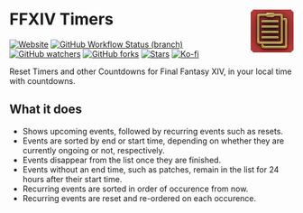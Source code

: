 # FFXIV Timers <img src="public/apple-touch-icon.png" alt="" align="right">

[![Website](https://img.shields.io/website?url=https%3A%2F%2Fcostasak.github.io%2Fffxiv-timers%2F)](https://costasak.github.io/ffxiv-timers/)
[![GitHub Workflow Status (branch)](https://img.shields.io/github/workflow/status/costasak/ffxiv-timers/Node.js%20CI/main)](https://github.com/CostasAK/ffxiv-timers/actions/workflows/node.js.yml)
[![GitHub watchers](https://img.shields.io/github/watchers/costasak/ffxiv-timers)](https://github.com/CostasAK/ffxiv-timers)
[![GitHub forks](https://img.shields.io/github/forks/costasak/ffxiv-timers)](https://github.com/CostasAK/ffxiv-timers/network/members)
[![Stars](https://img.shields.io/github/stars/costasak/ffxiv-timers)](https://github.com/CostasAK/ffxiv-timers)
[![Ko-fi](https://img.shields.io/badge/ko--fi-CostasAK-F16061?logo=ko-fi)](https://ko-fi.com/CostasAK)

Reset Timers and other Countdowns for Final Fantasy XIV, in your local time with countdowns.

## What it does

- Shows upcoming events, followed by recurring events such as resets.
- Events are sorted by end or start time, depending on whether they are currently ongoing or not, respectively.
- Events disappear from the list once they are finished.
- Events without an end time, such as patches, remain in the list for 24 hours after their start time.
- Recurring events are sorted in order of occurence from now.
- Recurring events are reset and re-ordered on each occurence.
